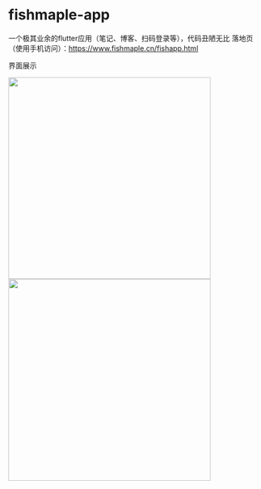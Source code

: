 # fishmaple-app
一个极其业余的flutter应用（笔记、博客、扫码登录等），代码丑陋无比
落地页（使用手机访问）：https://www.fishmaple.cn/fishapp.html


界面展示
<div style="text-align:center" align=center>
  <img src="https://file.fishmaple.cn/image/page1.png" width="400px" div align=left>
  <img src="https://file.fishmaple.cn/image/page2.png" width="400px" div align=left>
</div>
